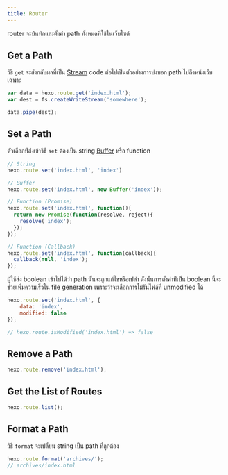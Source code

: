 ```yaml
---
title: Router
---
```

router จะบันทึกและตั้งค่า path ทั้งหมดที่ใช้ในเว็บไซต์

## Get a Path

วิธี `get` จะส่งกลับผลที่เป็น [Stream] code ต่อไปเป็นตัวอย่างการบ่งบอก path ไปถึงหน้งเว็บเฉพาะ

``` js
var data = hexo.route.get('index.html');
var dest = fs.createWriteStream('somewhere');

data.pipe(dest);
```

## Set a Path

ตัวเลือกท่ีส่งเข้าวิธี `set` ต้องเป็น string [Buffer] หรือ function

``` js
// String
hexo.route.set('index.html', 'index')

// Buffer
hexo.route.set('index.html', new Buffer('index'));

// Function (Promise)
hexo.route.set('index.html', function(){
  return new Promise(function(resolve, reject){
    resolve('index');
  });
});

// Function (Callback)
hexo.route.set('index.html', function(callback){
  callback(null, 'index');
});
```

ผู้ใช้ส่ง boolean เข้าไปได้ว่า path นั้นจะถูกแก้ไขหรือเปล่า ดังนั้นการตั้งค่าท่ีเป็น  boolean นี้จะช่วยเพิ่มความเร็วใน file generation เพราะว่าจะเลือกการไม่รันไฟล์ที่ unmodified ได้


``` js
hexo.route.set('index.html', {
    data: 'index',
    modified: false
});

// hexo.route.isModified('index.html') => false
```

## Remove a Path

``` js
hexo.route.remove('index.html');
```

## Get the List of Routes

``` js
hexo.route.list();
```

## Format a Path

วิธี `format` จะเปลี่ยน string เป็น path ที่ถูกต้อง

``` js
hexo.route.format('archives/');
// archives/index.html
```

[Stream]: http://nodejs.org/api/stream.html
[Buffer]: http://nodejs.org/api/buffer.html
